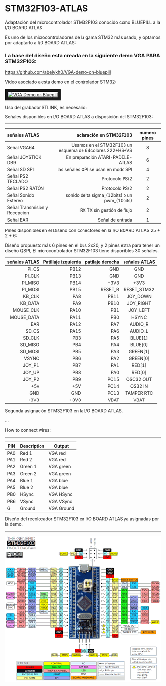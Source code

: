 # STM32F103-ATLAS
   Adaptación del microcontrolador STM32F103 conocido como BLUEPILL a la I/O BOARD ATLAS

   Es uno de los microcontroladores de la gama STM32 más usado, y optamos por adaptarlo a I/O BOARD ATLAS:
   
###   La base del diseño esta creada en la siguiente demo VGA PARA STM32F103:

https://github.com/abelykh0/VGA-demo-on-bluepill

Vídeo asociado a esta demo en el controlador STM32:

<a href="http://www.youtube.com/watch?feature=player_embedded&v=97oakB1NX68
" target="_blank"><img src="http://img.youtube.com/vi/97oakB1NX68/0.jpg" 
alt="VGA Demo on Bluepill" width="480" height="360" border="10" /></a>

Uso del grabador STLINK, es necesario:

Señales disponibles en I/O BOARD ATLAS a disposición del STM32F103:

---

señales ATLAS| aclaración en STM32F103 | numero pines
| :--- | ---: | :---:
Señal VGA64 |Usamos en el STM32F103 un esquema de 64colores 222+HS+VS | 8
Señal JOYSTICK DB9 | En preparación ATARI-PADDLE-ATLAS  | 6
Señal SD SPI | las señales QPI se usan en modo SPI| 4
Señal PS2 TECLADO  | Protocolo PS/2 | 2
Señal PS2 RATÓN | Protocolo PS/2 | 2
Señal Sonido Estereo | sonido delta sigma_(12bits) o un pwm_(10bits)| 2
Señal Transmisión y Recepcion | RX TX sin gestión de flujo| 2
Señal EAR | Señal de entrada | 1

Pines disponibles en el Diseño con conectores en la I/O BOARD ATLAS 25 + 2 + 6:

Diseño propuesto más 6 pines en el bus 2x20, y 2 pines extra para tener un diseño QSPI, El microcontrolador STM32F103 tiene disponibles 30 señales.

señales ATLAS | Patillaje izquierda | patilaje derecha | señales ATLAS
| ---: | ---: | ---: | :---: 
PI_CS  | PB12  | GND | GND
PI_CLK  | PB13 | GND| GND
PI_MISO  | PB14 | +3V3 | +3V3
PI_MOSI| PB15 | RESET_B | RESET_STM32
KB_CLK | PA8 | PB11 | JOY_DOWN
KB_DATA | PA9 | PB10 | JOY_RIGHT
MOUSE_CLK | PA10 | PB1 | JOY_LEFT
MOUSE_DATA | PA11 | PB0 | HSYNC
EAR | PA12 | PA7 | AUDIO_R
SD_CS | PA15 | PA6  | AUDIO_L
SD_CLK | PB3 | PA5 | BLUE[1]
SD_MISO | PB4 | PA4 | BLUE[0]
SD_MOSI | PB5 | PA3 | GREEN[1]
VSYNC | PB6 | PA2 | GREEN[0]
JOY_P1| PB7 | PA1 | RED[1]
JOY_UP| PB8 | PA0| RED[0]
JOY_P2| PB9 | PC15 | OSC32 OUT
+5v| +5V | PC14 | OS32 IN
GND| GND | PC13 | TAMPER RTC
+3V3| +3V3 | VBAT| VBAT

Segunda asignación STM32F103 en la I/O BOARD ATLAS.

...


How to connect wires:

---

| PIN | Description |  Output |
| --- | ----------- | ------ |
| PA0 | Red 1 | VGA red 
| PA1 | Red 2 |  VGA red 
| PA2 | Green 1 |  VGA green 
| PA3 | Green 2 |  VGA green 
| PA4 | Blue 1 |  VGA blue 
| PA5 | Blue 2 |  VGA blue 
| PB0 | HSync |  VGA HSync 
| PB6 | VSync |  VGA VSync 
| G | Ground |  VGA Ground 


Diseño del recolocador STM32F103 en I/O BOARD ATLAS ya asignadas por la demo.

---


![STM32](https://github.com/AtlasFPGA/STM32F103-ATLAS/blob/main/FOTOS/stm32f103-blue-pill-pinout.png)
